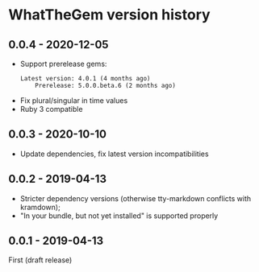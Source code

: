 # WhatTheGem version history

## 0.0.4 - 2020-12-05

* Support prerelease gems:
  ```
  Latest version: 4.0.1 (4 months ago)
      Prerelease: 5.0.0.beta.6 (2 months ago)
  ```
* Fix plural/singular in time values
* Ruby 3 compatible

## 0.0.3 - 2020-10-10

* Update dependencies, fix latest version incompatibilities

## 0.0.2 - 2019-04-13

* Stricter dependency versions (otherwise tty-markdown conflicts with kramdown);
* "In your bundle, but not yet installed" is supported properly

## 0.0.1 - 2019-04-13

First (draft release)
